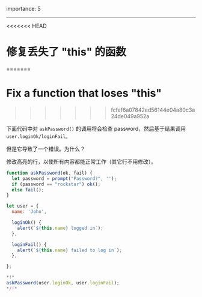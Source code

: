importance: 5

---

<<<<<<< HEAD
# 修复丢失了 "this" 的函数
=======
# Fix a function that loses "this"
>>>>>>> fcfef6a07842ed56144e04a80c3a24de049a952a

下面代码中对 `askPassword()` 的调用将会检查 password，然后基于结果调用 `user.loginOk/loginFail`。

但是它导致了一个错误。为什么？

修改高亮的行，以使所有内容都能正常工作（其它行不用修改）。

```js run
function askPassword(ok, fail) {
  let password = prompt("Password?", '');
  if (password == "rockstar") ok();
  else fail();
}

let user = {
  name: 'John',

  loginOk() {
    alert(`${this.name} logged in`);
  },

  loginFail() {
    alert(`${this.name} failed to log in`);
  },

};

*!*
askPassword(user.loginOk, user.loginFail);
*/!*
```
